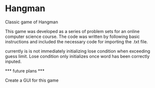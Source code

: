 # Hangman
Classic game of Hangman

This game was developed as a series of problem sets for an online computer science course.
The code was written by following basic instructions and included the necessary code for importing the .txt file. 

currently is is not immediately initializing lose condition when exceeding guess limit.
Lose condition only initializes once word has been correctly inputed. 

*** future plans ***

Create a GUI for this game
